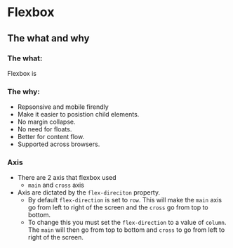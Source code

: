# Flexbox 

## The what and why

### The what:

Flexbox is 

### The why:

* Repsonsive and mobile firendly 
* Make it easier to posistion child elements. 
* No margin collapse.
* No need for floats.
* Better for content flow.
* Supported across browsers.

### Axis

* There are 2 axis that flexbox used
    * `main` and `cross` axis
* Axis are dictated by the `flex-direciton` property.
    * By default `flex-direction` is set to `row`. This will make the `main` axis go from left to right of the screen and the `cross` go from top to bottom.
    * To change this you must set the `flex-direction` to a value of `column`. The `main` will then go from top to bottom and `cross` to go from left to right of the screen.